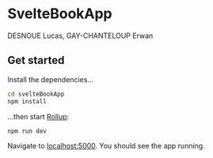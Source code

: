 # SvelteBookApp

DESNOUE Lucas, GAY-CHANTELOUP Erwan

## Get started

Install the dependencies...

```bash
cd svelteBookApp
npm install
```

...then start [Rollup](https://rollupjs.org):

```bash
npm run dev
```

Navigate to [localhost:5000](http://localhost:5000). You should see the app running.
